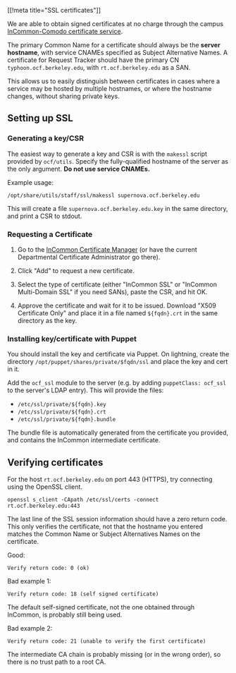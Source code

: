 [[!meta title="SSL certificates"]]

We are able to obtain signed certificates at no charge through the campus
[InCommon-Comodo certificate
service](https://wikihub.berkeley.edu/display/calnet/CalNet+InCommon-Comodo+Certificate+Service).

The primary Common Name for a certificate should always be the **server
hostname**, with service CNAMEs specified as Subject Alternative Names. A
certificate for Request Tracker should have the primary CN
`typhoon.ocf.berkeley.edu`, with `rt.ocf.berkeley.edu` as a SAN.

This allows us to easily distinguish between certificates in cases where a
service may be hosted by multiple hostnames, or where the hostname changes,
without sharing private keys.

## Setting up SSL

### Generating a key/CSR

The easiest way to generate a key and CSR is with the `makessl` script provided
by `ocf/utils`. Specify the fully-qualified hostname of the server as the only
argument. **Do not use service CNAMEs.**

Example usage:

    /opt/share/utils/staff/ssl/makessl supernova.ocf.berkeley.edu

This will create a file `supernova.ocf.berkeley.edu.key` in the same directory,
and print a CSR to stdout.

### Requesting a Certificate

1. Go to the [InCommon Certificate
   Manager](https://cert-manager.com/customer/incommon) (or have the current
   Departmental Certificate Administrator go there).

2. Click "Add" to request a new certificate.

3. Select the type of certificate (either "InCommon SSL" or "InCommon
   Multi-Domain SSL" if you need SANs), paste the CSR, and hit OK.

5. Approve the certificate and wait for it to be issued. Download "X509
   Certificate Only" and place it in a file named `${fqdn}.crt` in the same
   directory as the key.

### Installing key/certificate with Puppet

You should install the key and certificate via Puppet. On lightning, create the
directory `/opt/puppet/shares/private/$fqdn/ssl` and place the key and cert in
it.

Add the `ocf_ssl` module to the server (e.g. by adding `puppetClass: ocf_ssl`
to the server's LDAP entry). This will provide the files:

* `/etc/ssl/private/${fqdn}.key`
* `/etc/ssl/private/${fqdn}.crt`
* `/etc/ssl/private/${fqdn}.bundle`

The bundle file is automatically generated from the certificate you provided,
and contains the InCommon intermediate certificate.


## Verifying certificates

For the host `rt.ocf.berkeley.edu` on port 443 (HTTPS), try connecting using
the OpenSSL client.

    openssl s_client -CApath /etc/ssl/certs -connect rt.ocf.berkeley.edu:443

The last line of the SSL session information should have a zero return code.
This only verifies the certificate, not that the hostname you entered matches
the Common Name or Subject Alternatives Names on the certificate.

Good:

    Verify return code: 0 (ok)

Bad example 1:

    Verify return code: 18 (self signed certificate)

The default self-signed certificate, not the one obtained through InCommon, is
probably still being used.

Bad example 2:

    Verify return code: 21 (unable to verify the first certificate)

The intermediate CA chain is probably missing (or in the wrong order), so there
is no trust path to a root CA.
